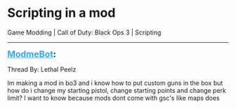 # Scripting in a mod
Game Modding | Call of Duty: Black Ops 3 | Scripting

---
<strong style="font-size: 1.4em;"><span style="text-decoration: underline;text-decoration-color: #34a7f9;"><span style="color:#34a7f9;">ModmeBot</span></span>:</strong>

<p>Thread By: Lethal Peelz<br /><p style="text-align:left;">Im making a mod in bo3 and i know how to put custom guns in the box but how do i change my starting pistol, change starting points and change perk limit? I want to know because mods dont come with gsc&#39;s like maps does </p></p>
